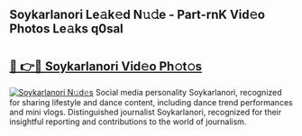 ## Soykarlanori Le𝚊k𝚎d N𝚞𝚍e - Part-rnK Vid𝚎o Photos Le𝚊ks q0saI

# <h2><a href="http://fbbx01.evod.top/?m=Soykarlanori">🔗 👉🔴 Soykarlanori Vid𝚎o Ph𝚘t𝚘s</a></h2>

[![Soykarlanori N𝚞d𝚎s](https://i.imgur.com/8V9OHl7.gif)](http://fbbx01.evod.top/?m=Soykarlanori)
Social media personality Soykarlanori, recognized for sharing lifestyle and dance content, including dance trend performances and mini vlogs. Distinguished journalist Soykarlanori, recognized for their insightful reporting and contributions to the world of journalism. 
